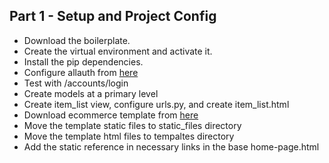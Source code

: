 ## Part 1 - Setup and Project Config
- Download the boilerplate.
- Create the virtual environment and activate it.
- Install the pip dependencies.
- Configure allauth from [here](https://django-allauth.readthedocs.io/en/latest/installation.html)
- Test with /accounts/login
- Create models at a primary level
- Create item_list view, configure urls.py, and create item_list.html
- Download ecommerce template from [here](https://mdbootstrap.com/freebies/jquery/e-commerce/)
- Move the template static files to static_files directory
- Move the template html files to tempaltes directory
- Add the static reference in necessary links in the base home-page.html
